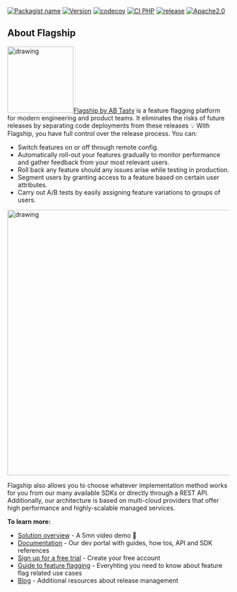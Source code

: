 [![Packagist name](https://badgen.net/packagist/name/flagship-io/flagship-php-sdk)](https://packagist.org/packages/flagship-io/flagship-php-sdk)
[![Version](https://badgen.net/packagist/php/flagship-io/flagship-php-sdk)](https://github.com/flagship-io/flagship-php-sdk/)
[![codecov](https://codecov.io/gh/flagship-io/flagship-php-sdk/graph/badge.svg?token=6G25P6LW1H)](https://codecov.io/gh/flagship-io/flagship-php-sdk)
[![CI PHP](https://github.com/flagship-io/flagship-php-sdk-dev/actions/workflows/CI_PHP_8.yml/badge.svg)](https://github.com/flagship-io/flagship-php-sdk-dev/actions/workflows/CI_PHP_8.yml)
[![release](https://badgen.net/github/release/flagship-io/flagship-php-sdk)](https://github.com/flagship-io/flagship-php-sdk/releases)
[![Apache2.0](https://img.shields.io/badge/License-Apache%202.0-blue.svg)](http://www.apache.org/licenses/LICENSE-2.0)

## About Flagship
​
<img src="https://www.flagship.io/wp-content/uploads/Flagship-horizontal-black-wake-AB.png" alt="drawing" width="150"/>
​
[Flagship by AB Tasty](https://www.flagship.io/) is a feature flagging platform for modern engineering and product teams. It eliminates the risks of future releases by separating code deployments from these releases :bulb: With Flagship, you have full control over the release process. You can:
​
- Switch features on or off through remote config.
- Automatically roll-out your features gradually to monitor performance and gather feedback from your most relevant users.
- Roll back any feature should any issues arise while testing in production.
- Segment users by granting access to a feature based on certain user attributes.
- Carry out A/B tests by easily assigning feature variations to groups of users.
​
<img src="https://www.flagship.io/wp-content/uploads/demo-setup.png" alt="drawing" width="600"/>

Flagship also allows you to choose whatever implementation method works for you from our many available SDKs or directly through a REST API. Additionally, our architecture is based on multi-cloud providers that offer high performance and highly-scalable managed services.

**To learn more:**

- [Solution overview](https://www.flagship.io/#showvideo) - A 5mn video demo :movie_camera:
- [Documentation](https://docs.developers.flagship.io/) - Our dev portal with guides, how tos, API and SDK references
- [Sign up for a free trial](https://www.flagship.io/sign-up/) - Create your free account
- [Guide to feature flagging](https://www.flagship.io/feature-flags/) - Everyhting you need to know about feature flag related use cases
- [Blog](https://www.flagship.io/blog/) - Additional resources about release management
